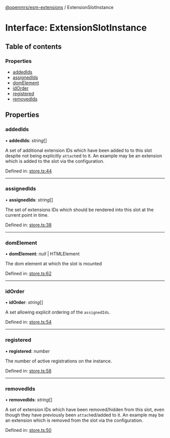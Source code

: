 [@openmrs/esm-extensions](../API.md) / ExtensionSlotInstance

# Interface: ExtensionSlotInstance

## Table of contents

### Properties

- [addedIds](extensionslotinstance.md#addedids)
- [assignedIds](extensionslotinstance.md#assignedids)
- [domElement](extensionslotinstance.md#domelement)
- [idOrder](extensionslotinstance.md#idorder)
- [registered](extensionslotinstance.md#registered)
- [removedIds](extensionslotinstance.md#removedids)

## Properties

### addedIds

• **addedIds**: *string*[]

A set of additional extension IDs which have been added to to this slot despite not being
explicitly `attach`ed to it.
An example may be an extension which is added to the slot via the configuration.

Defined in: [store.ts:44](https://github.com/openmrs/openmrs-esm-core/blob/master/packages/esm-extensions/src/store.ts#L44)

___

### assignedIds

• **assignedIds**: *string*[]

The set of extensions IDs which should be rendered into this slot at the current point in time.

Defined in: [store.ts:38](https://github.com/openmrs/openmrs-esm-core/blob/master/packages/esm-extensions/src/store.ts#L38)

___

### domElement

• **domElement**: *null* \| HTMLElement

The dom element at which the slot is mounted

Defined in: [store.ts:62](https://github.com/openmrs/openmrs-esm-core/blob/master/packages/esm-extensions/src/store.ts#L62)

___

### idOrder

• **idOrder**: *string*[]

A set allowing explicit ordering of the `assignedIds`.

Defined in: [store.ts:54](https://github.com/openmrs/openmrs-esm-core/blob/master/packages/esm-extensions/src/store.ts#L54)

___

### registered

• **registered**: *number*

The number of active registrations on the instance.

Defined in: [store.ts:58](https://github.com/openmrs/openmrs-esm-core/blob/master/packages/esm-extensions/src/store.ts#L58)

___

### removedIds

• **removedIds**: *string*[]

A set of extension IDs which have been removed/hidden from this slot, even though they have
previously been `attach`ed/added to it.
An example may be an extension which is removed from the slot via the configuration.

Defined in: [store.ts:50](https://github.com/openmrs/openmrs-esm-core/blob/master/packages/esm-extensions/src/store.ts#L50)
